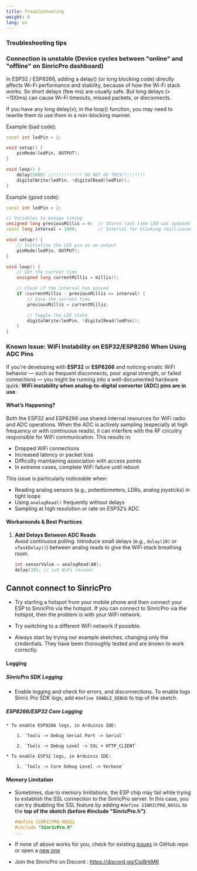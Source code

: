 ```yaml
---
title: Troubleshooting
weight: 4
lang: en
---
```


### Troubleshooting tips 

### Connection is unstable (Device cycles between "online" and "offline" on SinricPro dashboard) 

In ESP32 / ESP8266, adding a delay() (or long blocking code) directly affects Wi-Fi performance and stability, because of how the Wi-Fi stack works. So short delays (few ms) are usually safe. But long delays (> ~100ms) can cause Wi-Fi timeouts, missed packets, or disconnects.

If you have any long delay(x); in the loop() function, you may need to rewrite  them to use them in a non-blocking manner.

Example (bad code):


```c++
const int ledPin = 2;

void setup() {   
    pinMode(ledPin, OUTPUT);
}

void loop() {
    delay(5000) //!!!!!!!!!!! DO NOT DO THIS!!!!!!!!!
    digitalWrite(ledPin, !digitalRead(ledPin));
}
```

Example (good code):

```c++
const int ledPin = 2;

// Variables to manage timing
unsigned long previousMillis = 0;  // Stores last time LED was updated
const long interval = 1000;        // Interval for blinking (milliseconds)

void setup() {
    // Initialize the LED pin as an output
    pinMode(ledPin, OUTPUT);
}

void loop() {
    // Get the current time
    unsigned long currentMillis = millis();

    // Check if the interval has passed
    if (currentMillis - previousMillis >= interval) {
        // Save the current time
        previousMillis = currentMillis;

        // Toggle the LED state
        digitalWrite(ledPin, !digitalRead(ledPin));
    }
}
```

### Known Issue: WiFi Instability on ESP32/ESP8266 When Using ADC Pins

If you're developing with **ESP32** or **ESP8266** and noticing erratic WiFi behavior — such as frequent disconnects, poor signal strength, or failed connections — you might be running into a well-documented hardware quirk: **WiFi instability when analog-to-digital converter (ADC) pins are in use**.

#### What’s Happening?

Both the ESP32 and ESP8266 use shared internal resources for WiFi radio and ADC operations. When the ADC is actively sampling (especially at high frequency or with continuous reads), it can interfere with the RF circuitry responsible for WiFi communication. This results in:

- Dropped WiFi connections
- Increased latency or packet loss
- Difficulty maintaining association with access points
- In extreme cases, complete WiFi failure until reboot

This issue is particularly noticeable when:

- Reading analog sensors (e.g., potentiometers, LDRs, analog joysticks) in tight loops
- Using `analogRead()` frequently without delays
- Sampling at high resolution or rate on ESP32’s ADC

#### Workarounds & Best Practices

1. **Add Delays Between ADC Reads**  
   Avoid continuous polling. Introduce small delays (e.g., `delay(10)` or `vTaskDelay()`) between analog reads to give the WiFi stack breathing room.

   ```cpp
   int sensorValue = analogRead(A0);
   delay(10); // Let WiFi recover

## Cannot connect to SinricPro

* Try starting a hotspot from your mobile phone and then connect your ESP to SinricPro via the hotspot. If you can connect to SinricPro via the hotspot, then the problem is with your WiFi network. 

* Try switching to a different WiFi network if possible.    

* Always start by trying our example sketches, changing only the credentials. They have been thoroughly tested and are known to work correctly.

#### Logging 

##### SinricPro SDK Logging

* Enable logging and check for errors, and disconnections. To enable logs Sinric Pro SDK logs, add ``#define ENABLE_DEBUG`` to top of the sketch.

##### ESP8266/ESP32 Core Logging

    * To enable ESP8266 logs, in Arduinio IDE:

        1. `Tools -> Debug Serial Port -> Serial`

        2. `Tools -> Debug Level -> SSL + HTTP_CLIENT`

    * To enable ESP32 logs, in Arduinio IDE:

        1. `Tools -> Core Debug Level -> Verbose`

#### Memory Limitation 

* Sometimes, due to memory limitations, the ESP chip may fail while trying to establish the SSL connection to the SinricPro server. In this case, you can try disabling the SSL feature by adding `#define SINRICPRO_NOSSL` to the **top of the sketch (before #include "SinricPro.h")**:

    ```c++
    #define SINRICPRO_NOSSL
    #include "SinricPro.h"
    ...
    ```


 
* If none of above works for you, check for existing [issues](https://github.com/sinricpro/esp8266-esp32-sdk/issues) in GitHub repo or open a [new one](https://github.com/sinricpro/esp8266-esp32-sdk/issues/new)

* Join the SinricPro on Discord : https://discord.gg/CqjBrkM6
